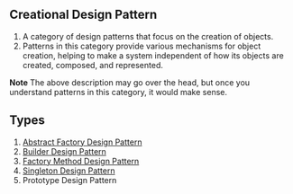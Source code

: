 ## Creational Design Pattern
1. A category of design patterns that focus on the creation of objects.
2. Patterns in this category provide various mechanisms for object creation, helping to make a system independent of how its objects are created, composed, and represented.

**Note** The above description may go over the head, but once you understand patterns in this category, it would make sense.

## Types
1. [Abstract Factory Design Pattern](./AFDP/)
2. [Builder Design Pattern](./BDP/)
3. [Factory Method Design Pattern](./FDP/)
4. [Singleton Design Pattern](./Singleton/)
5. Prototype Design Pattern